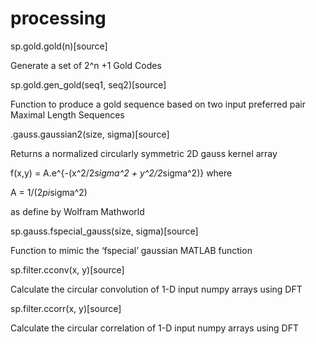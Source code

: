 # processing


sp.gold.gold(n)[source]

Generate a set of 2^n +1 Gold Codes

sp.gold.gen_gold(seq1, seq2)[source]

Function to produce a gold sequence based on two input preferred pair Maximal Length Sequences




.gauss.gaussian2(size, sigma)[source]

Returns a normalized circularly symmetric 2D gauss kernel array

f(x,y) = A.e^{-(x^2/2*sigma^2 + y^2/2*sigma^2)} where

A = 1/(2*pi*sigma^2)

as define by Wolfram Mathworld 

sp.gauss.fspecial_gauss(size, sigma)[source]

Function to mimic the ‘fspecial’ gaussian MATLAB function




sp.filter.cconv(x, y)[source]

Calculate the circular convolution of 1-D input numpy arrays using DFT

sp.filter.ccorr(x, y)[source]

Calculate the circular correlation of 1-D input numpy arrays using DFT
